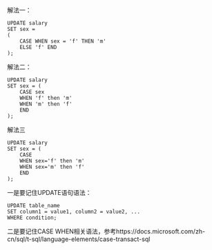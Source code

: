 解法一：
```
UPDATE salary
SET sex =
(
    CASE WHEN sex = 'f' THEN 'm'
    ELSE 'f' END
);
```

解法二：
```
UPDATE salary
SET sex = (
    CASE sex
    WHEN 'f' then 'm'
    WHEN 'm' then 'f'
    END
);
```

解法三
```
UPDATE salary
SET sex = (
    CASE
    WHEN sex='f' then 'm'
    WHEN sex='m' then 'f'
    END
);
```

一是要记住UPDATE语句语法：
```
UPDATE table_name
SET column1 = value1, column2 = value2, ...
WHERE condition;
```

二是要记住CASE WHEN相关语法，参考https://docs.microsoft.com/zh-cn/sql/t-sql/language-elements/case-transact-sql
